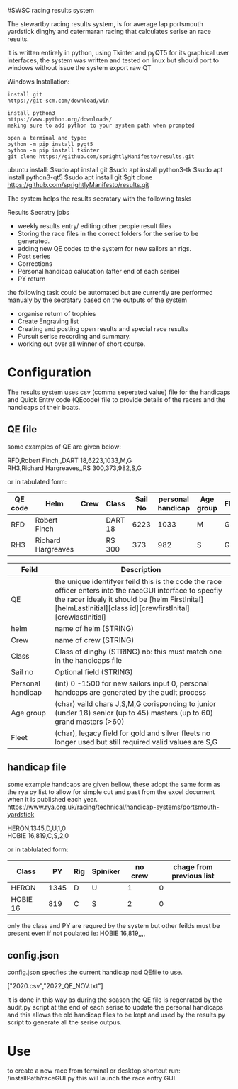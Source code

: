 #SWSC racing results system

The stewartby racing results system,  is for average lap portsmouth yardstick dinghy and catermaran racing that calculates serise an race results.

it is written entirely in python, using Tkinter and pyQT5 for its graphical user interfaces,  the system was written and tested on linux but should port to windows without issue
the system export raw QT 

Windows Installation:

	install git
	https://git-scm.com/download/win	
	
	install python3
	https://www.python.org/downloads/
	making sure to add python to your system path when prompted	

	open a terminal and type:
	python -m pip install pyqt5
	python -m pip install tkinter
	git clone https://github.com/sprightlyManifesto/results.git

ubuntu install:
	$sudo apt install git
	$sudo apt install python3-tk
	$sudo apt install python3-qt5
	$sudo apt install git
	$git clone https://github.com/sprightlyManifesto/results.git
	
The system helps the results secratary with the following tasks

Results Secratry jobs

- weekly results entry/ editing other people result files
- Storing the race files in the correct folders for the serise to be generated.
- adding new QE codes to the system for new sailors an rigs.
- Post series
- Corrections
- Personal handicap calucation (after end of each serise)
- PY return

the following task could be automated but are currently are performed manualy by the secratary based on the outputs of the system

- organise return of trophies
- Create Engraving list
- Creating and posting open results and special race results
- Pursuit serise recording and summary.
- working out over all winner of short course.

# Configuration

The results system uses csv (comma seperated value) file for the handicaps and Quick Entry code (QEcode) file to provide details of the racers and the handicaps of their boats.

## QE file
some examples of QE are given below:

RFD,Robert Finch,,DART 18,6223,1033,M,G  
RH3,Richard Hargreaves,,RS 300,373,982,S,G  

or in tabulated form:

| QE code | Helm | Crew| Class| Sail No| personal handicap| Age group| Fleet|
|--|--|--|--|--|--|--|--|
|RFD |Robert Finch ||DART 18| 6223|1033|M|G|
|RH3 |Richard Hargreaves ||RS 300|373|982|S|G|
 
|Feild|Description|
|--|--|
|QE   |the unique identifyer feild this is the code the race officer enters into the raceGUI interface to specfiy the racer idealy it should be [helm FirstInital][helmLastInitial][class id][crewfirstInital][crewlastInitial]|
|helm|name of helm (STRING)|
|Crew|name of crew (STRING)|
|Class|Class of dinghy (STRING) nb: this must match one in the handicaps file|
|Sail no| Optional field (STRING)|
|Personal handicap|(int) 0 -1500 for new sailors input 0,  personal handcaps are generated by the audit process|
|Age group|(char) vaild chars J,S,M,G corisponding to junior (under 18) senior (up to 45) masters (up to 60) grand masters (>60) |
|Fleet|(char), legacy field for gold and silver fleets no longer used but still required valid values are S,G|

## handicap file
some example handcaps are given bellow,  these adopt the same form as the rya py list to allow for simple cut and past from the excel document when it is published each year.
https://www.rya.org.uk/racing/technical/handicap-systems/portsmouth-yardstick

HERON,1345,D,U,1,0  
HOBIE 16,819,C,S,2,0  

or in tablulated form:

|Class|PY|Rig|Spiniker|no crew|chage from previous list|
|--|--|--|--|--|--|
|HERON|1345|D|U|1|0|
|HOBIE 16|819|C|S|2|0|

only the class and PY are requred by the system but other feilds must be present even if not poulated ie:
HOBIE 16,819,,,,

## config.json
config.json specfies the current handicap nad QEfile to use.

["2020.csv","2022_QE_NOV.txt"]

it is done in this way as during the season the QE file is regenrated by the audit.py script at the end of each serise to update the personal handicaps and this allows the old handicap files to be kept and used by the results.py script to generate all the serise outpus.

# Use
to create a new race from terminal or desktop shortcut run:   /installPath/raceGUI.py
this will launch the race entry GUI.



